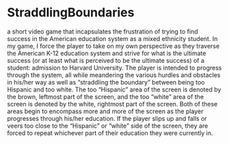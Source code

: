 # StraddlingBoundaries
a short video game that incapsulates the frustration of trying to find success in the American education system as a mixed ethnicity student. In my game, I force the player to take on my own perspective as they traverse the American K-12 education system and strive for what is the ultimate success (or at least what is perceived to be the ultimate success) of a student: admission to Harvard University. The player is intended to progress through the system, all while meandering the various hurdles and obstacles in his/her way as well as “straddling the boundary” between being too Hispanic and too white. The too “Hispanic” area of the screen is denoted by the brown, leftmost part of the screen, and the too “white” area of the screen is denoted by the white, rightmost part of the screen. Both of these areas begin to encompass more and more of the screen as the player progresses through his/her education. If the player slips up and falls or veers too close to the “Hispanic” or “white” side of the screen, they are forced to repeat whichever part of their education they were currently in.
